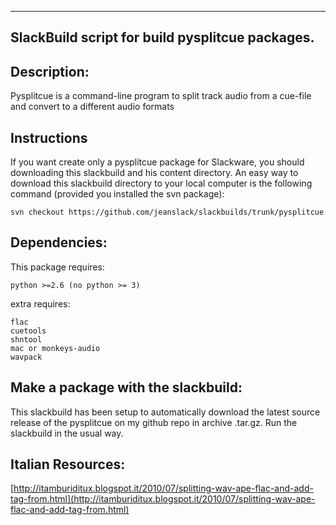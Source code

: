 ---------------------------------------------------------
SlackBuild script for build pysplitcue packages.
---------------------------------------------------------

Description:
----
Pysplitcue is a command-line program to split track audio from a cue-file 
and convert to a different audio formats

Instructions
---- 
If you want create only a pysplitcue package for Slackware, you should 
downloading this slackbuild and his content directory. An easy way to download 
this slackbuild directory to your local computer is the following command 
(provided you installed the svn package):

    svn checkout https://github.com/jeanslack/slackbuilds/trunk/pysplitcue

Dependencies:
----
This package requires:
 
    python >=2.6 (no python >= 3)

extra requires:
 
    flac
    cuetools
    shntool
    mac or monkeys-audio
    wavpack

Make a package with the slackbuild:
----
This slackbuild has been setup to automatically download the latest source 
release of the pysplitcue on my github repo in archive .tar.gz.
Run the slackbuild in the usual way.

Italian Resources:
----
[http://itamburiditux.blogspot.it/2010/07/splitting-wav-ape-flac-and-add-tag-from.html](http://itamburiditux.blogspot.it/2010/07/splitting-wav-ape-flac-and-add-tag-from.html)

